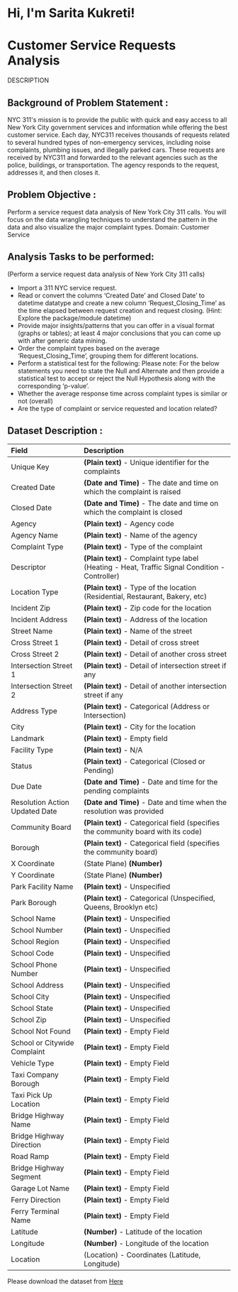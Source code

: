 
# Hi, I'm Sarita Kukreti!

  
# Customer Service Requests Analysis

DESCRIPTION


## Background of Problem Statement :

NYC 311's mission is to provide the public with quick and easy access to all New York City government services and information while offering the best customer service. Each day, NYC311 receives thousands of requests related to several hundred types of non-emergency services, including noise complaints, plumbing issues, and illegally parked cars. These requests are received by NYC311 and forwarded to the relevant agencies such as the police, buildings, or transportation. The agency responds to the request, addresses it, and then closes it.


## Problem Objective :

Perform a service request data analysis of New York City 311 calls. You will focus on the data wrangling techniques to understand the pattern in the data and also visualize the major complaint types.
Domain: Customer Service

## Analysis Tasks to be performed:
(Perform a service request data analysis of New York City 311 calls) 
* Import a 311 NYC service request.
* Read or convert the columns ‘Created Date’ and Closed Date’ to datetime datatype and create a new column ‘Request_Closing_Time’ as the time elapsed between request creation and request closing. (Hint: Explore the package/module datetime)
* Provide major insights/patterns that you can offer in a visual format (graphs or tables); at least 4 major conclusions that you can come up with after generic data mining.
* Order the complaint types based on the average ‘Request_Closing_Time’, grouping them for different locations.
* Perform a statistical test for the following:
Please note: For the below statements you need to state the Null and Alternate and then provide a statistical test to accept or reject the Null Hypothesis along with the corresponding ‘p-value’.
* Whether the average response time across complaint types is similar or not (overall)
* Are the type of complaint or service requested and location related?

## Dataset Description :

| Field | Description                |
| :-------- |:------------------------- |
|Unique Key	| **(Plain text)** - Unique identifier for the complaints |
|Created Date	| **(Date and Time)** - The date and time on which the complaint is raised |
|Closed Date	| **(Date and Time)**  - The date and time on which the complaint is closed |
|Agency	| **(Plain text)** - Agency code |
|Agency Name	| **(Plain text)** - Name of the agency |
|Complaint Type	| **(Plain text)** - Type of the complaint |
|Descriptor	| **(Plain text)** - Complaint type label (Heating - Heat, Traffic Signal Condition - Controller) |
|Location Type	| **(Plain text)** - Type of the location (Residential, Restaurant, Bakery, etc) |
|Incident Zip	| **(Plain text)** - Zip code for the location |
|Incident Address	| **(Plain text)** - Address of the location |
|Street Name	| **(Plain text)** - Name of the street |
|Cross Street 1	| **(Plain text)** - Detail of cross street |
|Cross Street 2	| **(Plain text)** - Detail of another cross street |
|Intersection Street 1	| **(Plain text)** - Detail of intersection street if any |
|Intersection Street 2	| **(Plain text)** - Detail of another intersection street if any |
|Address Type	| **(Plain text)** - Categorical (Address or Intersection) |
|City	| **(Plain text)** - City for the location |
|Landmark	| **(Plain text)** - Empty field |
|Facility Type	| **(Plain text)** - N/A |
|Status	| **(Plain text)** - Categorical (Closed or Pending) |
|Due Date	| **(Date and Time)** - Date and time for the pending complaints |
|Resolution Action Updated Date	| **(Date and Time)** - Date and time when the resolution was provided |
|Community Board	| **(Plain text)** - Categorical field (specifies the community board with its code) |
|Borough	| **(Plain text)** - Categorical field (specifies the community board) |
|X Coordinate	| (State Plane) **(Number)** |
|Y Coordinate	| (State Plane) **(Number)** |
|Park Facility Name	| **(Plain text)** - Unspecified |
|Park Borough	| **(Plain text)** - Categorical (Unspecified, Queens, Brooklyn etc) |
|School Name	| **(Plain text)** - Unspecified |
|School Number	| **(Plain text)**  - Unspecified |
|School Region	| **(Plain text)**  - Unspecified |
|School Code	| **(Plain text)**  - Unspecified |
|School Phone Number	| **(Plain text)**  - Unspecified |
|School Address	| **(Plain text)**  - Unspecified |
|School City	| **(Plain text)**  - Unspecified |
|School State	| **(Plain text)**  - Unspecified |
|School Zip	| **(Plain text)**  - Unspecified |
|School Not Found	| **(Plain text)**  - Empty Field |
|School or Citywide Complaint	| **(Plain text)**  - Empty Field |
|Vehicle Type	| **(Plain text)**  - Empty Field |
|Taxi Company Borough	| **(Plain text)**  - Empty Field |
|Taxi Pick Up Location	| **(Plain text)**  - Empty Field |
|Bridge Highway Name	| **(Plain text)**  - Empty Field |
|Bridge Highway Direction	| **(Plain text)**  - Empty Field |
|Road Ramp	| **(Plain text)**  - Empty Field |
|Bridge Highway Segment	| **(Plain text)**  - Empty Field |
|Garage Lot Name	| **(Plain text)**  - Empty Field |
|Ferry Direction	| **(Plain text)**  - Empty Field |
|Ferry Terminal Name	| **(Plain text)**  - Empty Field |
|Latitude	| **(Number)** - Latitude of the location |
|Longitude	| **(Number)** - Longitude of the location |
|Location	| (Location) - Coordinates (Latitude, Longitude) |

Please download the dataset from [Here](https://https://github.com/Simplilearn-Edu/Data-Science-with-Python-Project-2-)



  
